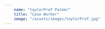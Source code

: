 ```yaml
---
    name: "taylorProf Palmer"
    title: "Case Worker"
    image: "/assets/images/taylorProf.jpg"
---
```


